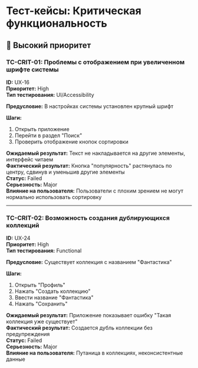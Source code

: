 # Тест-кейсы: Критическая функциональность

## 🔴 Высокий приоритет

### TC-CRIT-01: Проблемы с отображением при увеличенном шрифте системы
**ID:** UX-16  
**Приоритет:** High  
**Тип тестирования:** UI/Accessibility

**Предусловие:** В настройках системы установлен крупный шрифт

**Шаги:**
1. Открыть приложение
2. Перейти в раздел "Поиск"
3. Проверить отображение кнопок сортировки

**Ожидаемый результат:** Текст не накладывается на другие элементы, интерфейс читаем  
**Фактический результат:** Кнопка "популярность" растянулась по центру, сдвинув и уменьшив другие элементы  
**Статус:** Failed  
**Серьезность:** Major  
**Влияние на пользователя:** Пользователи с плохим зрением не могут нормально использовать сортировку

---

### TC-CRIT-02: Возможность создания дублирующихся коллекций
**ID:** UX-24  
**Приоритет:** High  
**Тип тестирования:** Functional

**Предусловие:** Существует коллекция с названием "Фантастика"

**Шаги:**
1. Открыть "Профиль"
2. Нажать "Создать коллекцию" 
3. Ввести название "Фантастика"
4. Нажать "Сохранить"

**Ожидаемый результат:** Приложение показывает ошибку "Такая коллекция уже существует"  
**Фактический результат:** Создается дубль коллекции без предупреждения  
**Статус:** Failed  
**Серьезность:** Major  
**Влияние на пользователя:** Путаница в коллекциях, неконсистентные данные

